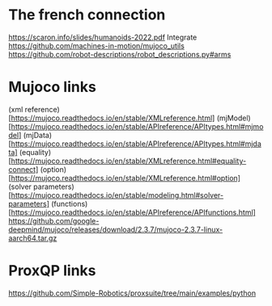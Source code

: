 # The french connection
https://scaron.info/slides/humanoids-2022.pdf
Integrate https://github.com/machines-in-motion/mujoco_utils
https://github.com/robot-descriptions/robot_descriptions.py#arms

# Mujoco links
(xml reference)[https://mujoco.readthedocs.io/en/stable/XMLreference.html]
(mjModel)[https://mujoco.readthedocs.io/en/stable/APIreference/APItypes.html#mjmodel]
(mjData)[https://mujoco.readthedocs.io/en/stable/APIreference/APItypes.html#mjdata]
(equality)[https://mujoco.readthedocs.io/en/stable/XMLreference.html#equality-connect]
(option)[https://mujoco.readthedocs.io/en/stable/XMLreference.html#option]
(solver parameters)[https://mujoco.readthedocs.io/en/stable/modeling.html#solver-parameters]
(functions)[https://mujoco.readthedocs.io/en/stable/APIreference/APIfunctions.html]
https://github.com/google-deepmind/mujoco/releases/download/2.3.7/mujoco-2.3.7-linux-aarch64.tar.gz

# ProxQP links
https://github.com/Simple-Robotics/proxsuite/tree/main/examples/python
